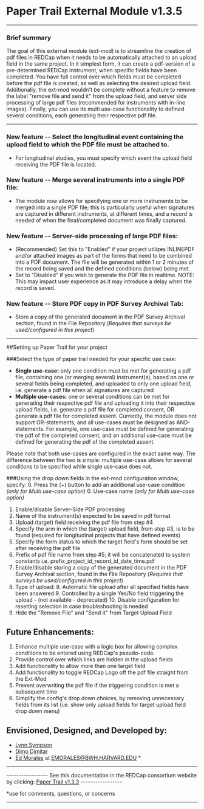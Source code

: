 # Paper Trail External Module v1.3.5
---------------------------------------------------------------------------------------

### Brief summary
The goal of this external module (ext-mod) is to streamline the creation of pdf files in REDCap when it needs to be automatically attached to an upload field in the same project. 
In it simplest form, it can create a pdf-version of a pre-determined REDCap instrument, when specific fields have been completed. 
You have full control over which fields must be completed before the pdf file is created, as well as selecting the desired upload field. 
Additionally, the ext-mod wouldn't be complete without a feature to remove the label "remove file and send it" from the upload field, 
and server side processing of large pdf files (recommended for instruments with in-line images). 
Finally, you can use its multi use-case functionality to defined several conditions, each generating their respective pdf file.

----------------------------------------------------------------------------------------------
### New feature --  Select the longitudinal event containing the upload field to which the PDF file must be attached to.  
* For longitudinal studies, you must specify which event the upload field receiving the PDF file is located.

### New feature -- Merge several instruments into a single PDF file: 
* The module now allows for specifying one or more instruments to be merged into a single PDF file; this is particularly useful when
signatures are captured in different instruments, at different times, and a record is needed of when the final/completed document was finally captured.

### New feature -- Server-side processing of large PDF files:
* (Recommended) Set this to "Enabled" if your project utilizes INLINEPDF and/or attached images as part of the forms that need to be combined into a PDF document. The file will be generated within 1 or 2 minutes of the record being saved and the defined conditions (below) being met.
* Set to "Disabled" if you wish to generate the PDF file in realtime. NOTE: This may impact user experience as it may introduce a delay when the record is saved.

### New feature --  Store PDF copy in PDF Survey Archival Tab: 
* Store a copy of the generated document in the PDF Survey Archival section, found in the File Repository (*Requires that surveys be used/configured in this project*)


---------------------------------------------------------------------------------------

##Setting up Paper Trail for your project

###Select the type of paper trail needed for your specific use case:
* <b>Single use-case:</b> only one condition must be met for generating a pdf file, containing one (or merging several) instrument(s), based on one or several fields being completed, and uploaded to only one upload field, i.e. generate a pdf file when all signatures are captured
* <b>Multiple use-cases:</b> one or several conditions can be met for generating their respective pdf file and uploading it into their respective upload fields, i.e. generate a pdf file for completed consent, OR generate a pdf file for completed assent. Currently, 
the module does not support OR-statements, and all use-cases must be designed as AND-statements. For example, one use-case must be defined for generating the pdf of the completed consent, and an
additional use-case must be defined for generating the pdf of the completed assent.

Please note that both use-cases are configured in the exact same way. The difference between the two is simple: multiple use-case allows for several conditions to be specified while single use-case does not.

###Using the drop down fields in the ext-mod configuration window, specify:
0. Press the (+) button to add an additional use-case condition <i>(only for Multi use-case option)</i>
0. Use-case name <i>(only for Multi use-case option)</i>
1. Enable/disable Server-Side PDF processing
2. Name of the instrument(s) expected to be saved in pdf format
3. Upload (target) field receiving the pdf file from step #4
4. Specify the arm in which the (target) upload field, from step #3, is to be found (required for longitudinal projects that have defined events)
5. Specify the form status to which the target field's form should be set after receiving the pdf file
6. Prefix of pdf file name from step #5; it will be concatenated to system constants i.e. prefix_project_id_record_id_date_time.pdf
7. Enable/disable storing a copy of the generated document in the PDF Survey Archival section, found in the File Repository (*Requires that surveys be used/configured in this project*)
8. Type of upload:
    8. Automatic file upload after all specified fields have been answered
    9. Controlled by a single Yes/No field triggering the upload - (not available - deprecated)
    10. Disable configuration for resetting selection in case troubleshooting is needed
11. Hide the "Remove File" and "Send it" from Target Upload Field

## Future Enhancements:
1. Enhance multiple use-case with a logic box for allowing complex conditions to be entered using REDCap's pseudo-code.
2. Provide control over which links are hidden in the upload fields
3. Add functionality to allow more than one target field
4. Add functionality to toggle REDCap Logo off the pdf file straight from the Ext-Mod
5. Prevent overwriting the pdf file if the triggering condition is met a subsequent time
6. Simplify the config's drop down choices, by removing unnecessary fields from its list (i.e. show only upload fields for target upload field drop down menu)

## Envisioned, Designed, and Developed by:
* [Lynn Sympson](https://community.projectredcap.org/users/27/lynnsimpson.html)
* [Dimo Dimitar](https://community.projectredcap.org/users/845/dimitardimitrov.html) 
* [Ed Morales](https://community.projectredcap.org/users/1044/eduardomorales.html) at EMORALES@BWH.HARVARD.EDU *


---------------------------------------------------------------------------------------
----------------- See this documentation in the REDCap consortium website by clicking: [Paper Trail v1.3.3](https://community.projectredcap.org/articles/88684/paper-trail-v133-tba.html) -----------------

*use for comments, questions, or concerns

---------------------------------------------------------------------------------------